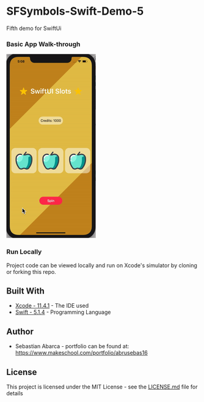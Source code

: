 # SFSymbols-Swift-Demo-5
Fifth demo for SwiftUi

### Basic App Walk-through
![](slotgif.gif)

### Run Locally

Project code can be viewed locally  and run on Xcode's simulator by cloning or forking this repo.

## Built With
* [Xcode - 11.4.1](https://developer.apple.com/xcode/) - The IDE used
* [Swift - 5.1.4](https://developer.apple.com/swift/) - Programming Language

## Author
* Sebastian Abarca - portfolio can be found at:
https://www.makeschool.com/portfolio/abrusebas16

## License

This project is licensed under the MIT License - see the [LICENSE.md](LICENSE.md) file for details


